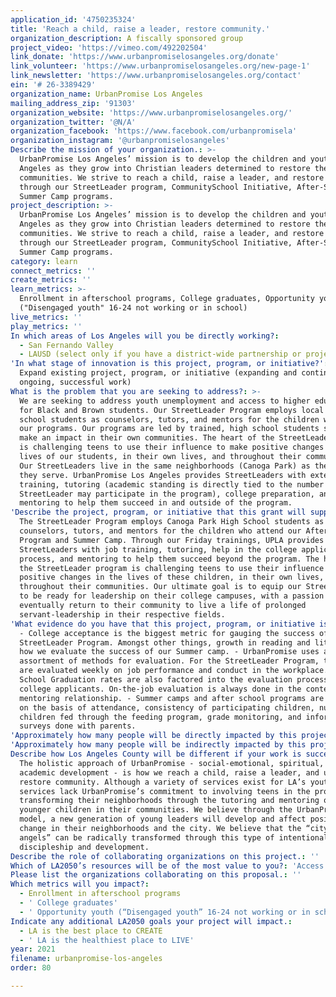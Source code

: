 ```yaml
---
application_id: '4750235324'
title: 'Reach a child, raise a leader, restore community.'
organization_description: A fiscally sponsored group
project_video: 'https://vimeo.com/492202504'
link_donate: 'https://www.urbanpromiselosangeles.org/donate'
link_volunteer: 'https://www.urbanpromiselosangeles.org/new-page-1'
link_newsletter: 'https://www.urbanpromiselosangeles.org/contact'
ein: '# 26-3389429'
organization_name: UrbanPromise Los Angeles
mailing_address_zip: '91303'
organization_website: 'https://www.urbanpromiselosangeles.org/'
organization_twitter: '@N/A'
organization_facebook: 'https://www.facebook.com/urbanpromisela'
organization_instagram: '@urbanpromiselosangeles'
Describe the mission of your organization.: >-
  UrbanPromise Los Angeles’ mission is to develop the children and youth of Los
  Angeles as they grow into Christian leaders determined to restore their
  communities. We strive to reach a child, raise a leader, and restore community
  through our StreetLeader program, CommunitySchool Initiative, After-School and
  Summer Camp programs.
project_description: >-
  UrbanPromise Los Angeles’ mission is to develop the children and youth of Los
  Angeles as they grow into Christian leaders determined to restore their
  communities. We strive to reach a child, raise a leader, and restore community
  through our StreetLeader program, CommunitySchool Initiative, After-School and
  Summer Camp programs.
category: learn
connect_metrics: ''
create_metrics: ''
learn_metrics: >-
  Enrollment in afterschool programs, College graduates, Opportunity youth
  ("Disengaged youth" 16-24 not working or in school)
live_metrics: ''
play_metrics: ''
In which areas of Los Angeles will you be directly working?:
  - San Fernando Valley
  - LAUSD (select only if you have a district-wide partnership or project)
'In what stage of innovation is this project, program, or initiative?': >-
  Expand existing project, program, or initiative (expanding and continuing
  ongoing, successful work)
What is the problem that you are seeking to address?: >-
  We are seeking to address youth unemployment and access to higher education
  for Black and Brown students. Our StreetLeader Program employs local high
  school students as counselors, tutors, and mentors for the children who attend
  our programs. Our programs are led by trained, high school students seeking to
  make an impact in their own communities. The heart of the StreetLeader Program
  is challenging teens to use their influence to make positive changes in the
  lives of our students, in their own lives, and throughout their communities.
  Our StreetLeaders live in the same neighborhoods (Canoga Park) as the campers
  they serve. UrbanPromise Los Angeles provides StreetLeaders with extensive job
  training, tutoring (academic standing is directly tied to the number of days a
  StreetLeader may participate in the program), college preparation, and
  mentoring to help them succeed in and outside of the program.
'Describe the project, program, or initiative that this grant will support to address the problem identified.': >-
  The StreetLeader Program employs Canoga Park High School students as
  counselors, tutors, and mentors for the children who attend our AfterSchool
  Program and Summer Camp. Through our Friday trainings, UPLA provides
  StreetLeaders with job training, tutoring, help in the college application
  process, and mentoring to help them succeed beyond the program. The heart of
  the StreetLeader program is challenging teens to use their influence to make
  positive changes in the lives of these children, in their own lives, and
  throughout their communities. Our ultimate goal is to equip our StreetLeaders
  to be ready for leadership on their college campuses, with a passion to
  eventually return to their community to live a life of prolonged
  servant-leadership in their respective fields.
'What evidence do you have that this project, program, or initiative is or will be successful, and how will you define and measure success?': >-
  - College acceptance is the biggest metric for gauging the success of our
  StreetLeader Program. Amongst other things, growth in reading and literacy is
  how we evaluate the success of our Summer camp. - UrbanPromise uses an
  assortment of methods for evaluation. For the StreetLeader Program, teenagers
  are evaluated weekly on job performance and conduct in the workplace. High
  School Graduation rates are also factored into the evaluation process, as are
  college applicants. On-the-job evaluation is always done in the context of a
  mentoring relationship. - Summer camps and after school programs are evaluated
  on the basis of attendance, consistency of participating children, numbers of
  children fed through the feeding program, grade monitoring, and informal
  surveys done with parents.
'Approximately how many people will be directly impacted by this project, program, or initiative?': '60'
'Approximately how many people will be indirectly impacted by this project, program, or initiative?': '100'
Describe how Los Angeles County will be different if your work is successful.: >-
  The holistic approach of UrbanPromise - social-emotional, spiritual, and
  academic development - is how we reach a child, raise a leader, and ultimately
  restore community. Although a variety of services exist for LA’s youth, these
  services lack UrbanPromise’s commitment to involving teens in the process of
  transforming their neighborhoods through the tutoring and mentoring of the
  younger children in their communities. We believe through the UrbanPromise
  model, a new generation of young leaders will develop and affect positive
  change in their neighborhoods and the city. We believe that the “city of
  angels” can be radically transformed through this type of intentional
  discipleship and development.
Describe the role of collaborating organizations on this project.: ''
Which of LA2050’s resources will be of the most value to you?: 'Access to the LA2050 community,Communications support,Volunteer recruitment'
Please list the organizations collaborating on this proposal.: ''
Which metrics will you impact?:
  - Enrollment in afterschool programs
  - ' College graduates'
  - ' Opportunity youth (“Disengaged youth” 16-24 not working or in school)'
Indicate any additional LA2050 goals your project will impact.:
  - LA is the best place to CREATE
  - ' LA is the healthiest place to LIVE'
year: 2021
filename: urbanpromise-los-angeles
order: 80

---
```

